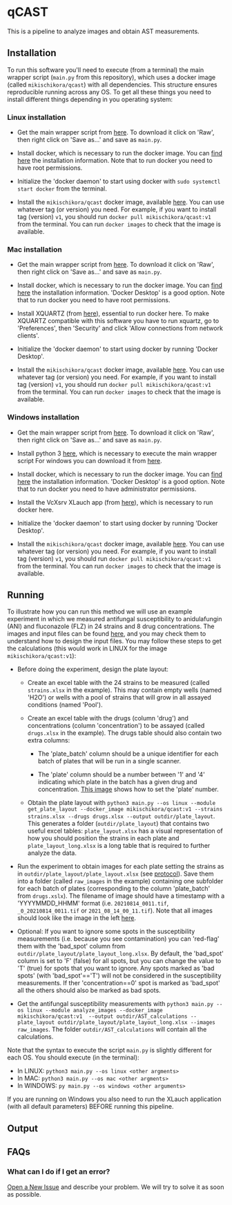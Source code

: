 # qCAST

This is a pipeline to analyze images and obtain AST measurements.

## Installation

To run this software you'll need to execute (from a terminal) the main wrapper script (`main.py` from this repository), which uses a docker image (called `mikischikora/qcast`) with all dependencies. This structure ensures reproducible running across any OS. To get all these things you need to install different things depending in you operating system:

### Linux installation

- Get the main wrapper script from [here](https://github.com/Gabaldonlab/qCAST/blob/main/main.py). To download it click on 'Raw', then right click on 'Save as...' and save as `main.py`.

- Install docker, which is necessary to run the docker image. You can [find here](https://docs.docker.com/engine/install/) the installation information. Note that to run docker you need to have root permissions.

- Initialize the 'docker daemon' to start using docker with `sudo systemctl start docker` from the terminal.

- Install the `mikischikora/qcast` docker image, available [here](https://hub.docker.com/repository/docker/mikischikora/qcast). You can use whatever tag (or version) you need. For example, if you want to install tag (version) `v1`, you should run `docker pull mikischikora/qcast:v1` from the terminal. You can run `docker images` to check that the image is available.


### Mac installation

- Get the main wrapper script from [here](https://github.com/Gabaldonlab/qCAST/blob/main/main.py). To download it click on 'Raw', then right click on 'Save as...' and save as `main.py`.

- Install docker, which is necessary to run the docker image. You can [find here](https://docs.docker.com/engine/install/) the installation information. 'Docker Desktop' is a good option. Note that to run docker you need to have root permissions.

- Install XQUARTZ (from [here](https://www.xquartz.org/)), essential to run docker here. To make XQUARTZ compatible with this software you have to run xquartz, go to 'Preferences', then 'Security' and click 'Allow connections from network clients'.

- Initialize the 'docker daemon' to start using docker by running 'Docker Desktop'.

- Install the `mikischikora/qcast` docker image, available [here](https://hub.docker.com/repository/docker/mikischikora/qcast). You can use whatever tag (or version) you need. For example, if you want to install tag (version) `v1`, you should run `docker pull mikischikora/qcast:v1` from the terminal. You can run `docker images` to check that the image is available.


### Windows installation

- Get the main wrapper script from [here](https://github.com/Gabaldonlab/qCAST/blob/main/main.py). To download it click on 'Raw', then right click on 'Save as...' and save as `main.py`.

- Install python 3 [here](https://www.python.org/downloads/windows/), which is necessary to execute the main wrapper script For windows you can download it from [here](https://www.python.org/downloads/windows/).

- Install docker, which is necessary to run the docker image. You can [find here](https://docs.docker.com/engine/install/) the installation information. 'Docker Desktop' is a good option. Note that to run docker you need to have administrator permissions.

- Install the VcXsrv XLauch app (from [here](https://sourceforge.net/projects/vcxsrv/)), which is necessary to run docker here.

- Initialize the 'docker daemon' to start using docker by running 'Docker Desktop'.

- Install the `mikischikora/qcast` docker image, available [here](https://hub.docker.com/repository/docker/mikischikora/qcast). You can use whatever tag (or version) you need. For example, if you want to install tag (version) `v1`, you should run `docker pull mikischikora/qcast:v1` from the terminal. You can run `docker images` to check that the image is available.

## Running

To illustrate how you can run this method we will use an example experiment in which we measured antifungal susceptibility to anidulafungin (ANI) and fluconazole (FLZ) in 24 strains and 8 drug concentrations. The images and input files can be found [here](https://github.com/Gabaldonlab/qCAST/tree/main/testing/testing_plates_202108), and you may check them to understand how to design the input files. You may follow these steps to get the calculations (this would work in LINUX for the image `mikischikora/qcast:v1`):



- Before doing the experiment, design the plate layout:

	- Create an excel table with the 24 strains to be measured (called `strains.xlsx` in the example). This may contain empty wells (named 'H2O') or wells with a pool of strains that will grow in all assayed conditions (named 'Pool').

	- Create an excel table with the drugs (column 'drug') and concentrations (column 'concentration') to be assayed (called `drugs.xlsx` in the example). The drugs table should also contain two extra columns:

    	- The 'plate_batch' column should be a unique identifier for each batch of plates that will be run in a single scanner.

    	- The 'plate' column should be a number between '1' and '4' indicating which plate in the batch has a given drug and concentration.  [This image](https://github.com/Gabaldonlab/qCAST/raw/main/misc/wiki_images/example_image.jpeg) shows how to set the 'plate' number.

  - Obtain the plate layout with `python3 main.py --os linux --module get_plate_layout --docker_image mikischikora/qcast:v1 --strains strains.xlsx --drugs drugs.xlsx --output outdir/plate_layout`. This generates a folder (`outdir/plate_layout`) that contains two useful excel tables: `plate_layout.xlsx` has a visual representation of how you should position the strains in each plate and `plate_layout_long.xlsx` is a long table that is required to further analyze the data.


- Run the experiment to obtain images for each plate setting the strains as in `outdir/plate_layout/plate_layout.xlsx` (see [protocol]()). Save them into a folder (called `raw_images` in the example) containing one subfolder for each batch of plates (corresponding to the column 'plate_batch' from `drugs.xslx`). The filename of image should have a timestamp with a 'YYYYMMDD_HHMM' format (i.e. `20210814_0011.tif`, `_0_20210814_0011.tif` or `2021_08_14_00_11.tif`). Note that all images should look like the image in the left [here](https://github.com/Gabaldonlab/qCAST/raw/main/misc/wiki_images/example_image.jpeg).

- Optional: If you want to ignore some spots in the susceptibility measurements (i.e. because you see contamination) you can 'red-flag' them with the 'bad_spot' column from `outdir/plate_layout/plate_layout_long.xlsx`. By default, the 'bad_spot' column is set to 'F' (false) for all spots, but you can change the value to 'T' (true) for spots that you want to ignore. Any spots marked as 'bad spots' (with 'bad_spot'=='T') will not be considered in the susceptibility measurements. If ther 'concentration==0' spot is marked as 'bad_spot' all the others should also be marked as bad spots.

- Get the antifungal susceptibility measurements with `python3 main.py --os linux --module analyze_images --docker_image mikischikora/qcast:v1  --output outdir/AST_calculations --plate_layout outdir/plate_layout/plate_layout_long.xlsx --images raw_images`. The folder `outdir/AST_calculations` will contain all the calculations.

Note that the syntax to execute the script `main.py` is slightly different for each OS. You should execute (in the terminal):

- In LINUX: `python3 main.py --os linux <other argments>`
- In MAC: `python3 main.py --os mac <other argments>`
- In WINDOWS: `py main.py --os windows <other arguments>`

If you are running on Windows you also need to run the XLauch application (with all default parameters) BEFORE running this pipeline.

## Output

## FAQs

### What can I do if I get an error?

[Open a New Issue](https://github.com/Gabaldonlab/qCAST/issues) and describe your problem. We will try to solve it as soon as possible.
